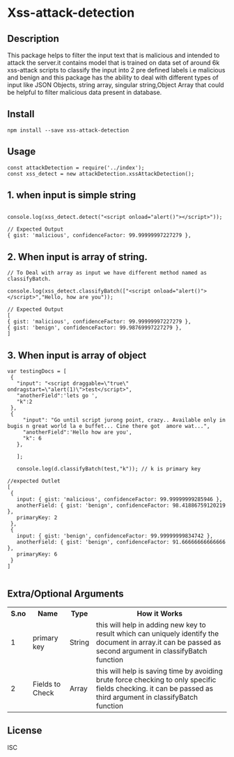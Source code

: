 <h1>Xss-attack-detection</h1>

## Description

This package helps to filter the input text that is malicious and intended to attack the server.it contains model that is trained on data set of around 6k xss-attack scripts to classify the input into 2 pre defined labels i.e malicious and benign and this package has the ability to deal with different types of input like JSON Objects, string array, singular string,Object Array that could be helpful to filter malicious data present in database.

## Install
```
npm install --save xss-attack-detection
```
## Usage
```
const attackDetection = require('../index');
const xss_detect = new attackDetection.xssAttackDetection();
```
## 1. when input is simple string
```

console.log(xss_detect.detect("<script onload="alert()"></script>"));

// Expected Output 
{ gist: 'malicious', confidenceFactor: 99.99999997227279 },

```
## 2. When input is array of string.
```
// To Deal with array as input we have different method named as classifyBatch.

console.log(xss_detect.classifyBatch(["<script onload="alert()"></script>","Hello, how are you"));

// Expected Output 
[
{ gist: 'malicious', confidenceFactor: 99.99999997227279 },
{ gist: 'benign', confidenceFactor: 99.98769997227279 },
]
```

## 3. When input is array of object


 ```
 var testingDocs = [
  {
    "input": "<script draggable=\"true\" ondragstart=\"alert(1)\">test</script>",
    "anotherField":'lets go ',
    "k":2
  },
  {
      "input": "Go until script jurong point, crazy.. Available only in bugis n great world la e buffet... Cine there got  amore wat...",
      "anotherField":'Hello how are you',
      "k": 6
    },
    
    ];
    
    console.log(d.classifyBatch(test,"k")); // k is primary key

//expected Outlet
[
  {
    input: { gist: 'malicious', confidenceFactor: 99.99999999285946 },
    anotherField: { gist: 'benign', confidenceFactor: 98.41886759120219 },
    primaryKey: 2 
  },
  {
    input: { gist: 'benign', confidenceFactor: 99.99999999834742 },
    anotherField: { gist: 'benign', confidenceFactor: 91.66666666666666 },
    primaryKey: 6
  }
]


 ```
## Extra/Optional Arguments 

<table>
  <tr>
    <th>S.no </th>
    <th>Name</th>
    <th>Type</th>
    <th>How it Works</th>
  </tr>
  <tr>
    <td>1</td>
    <td>primary key</td>
    <td>String</td>
    <td>this will help in adding new key to result which can uniquely identify the document in array.it can be passed as second argument in classifyBatch function</td>
  </tr>
  <tr>
    <td>2</td>
    <td>Fields to Check</td>
    <td>Array</td>
    <td>this will help is saving time by avoiding brute force checking to only specific fields checking. it can be passed as third argument in classifyBatch function </td>
  </tr>
</table>

## License
  ISC
